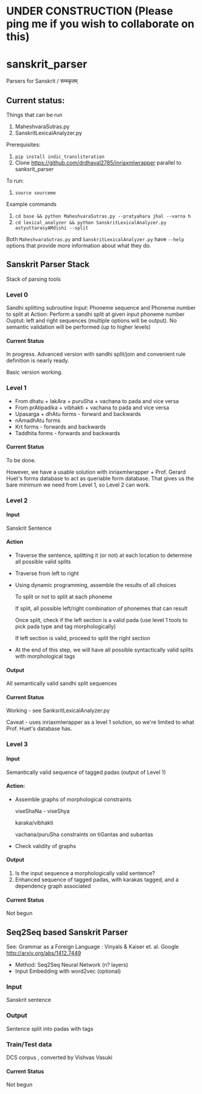# UNDER CONSTRUCTION (Please ping me if you wish to collaborate on this)
# sanskrit_parser
Parsers for Sanskrit / सम्स्कृतम् 

## Current status: 
Things that can be run
  1. MaheshvaraSutras.py
  2. SanskritLexicalAnalyzer.py
  
Prerequisites:
  1. `pip install indic_transliteration`
  2. Clone https://github.com/drdhaval2785/inriaxmlwrapper parallel to sanksrit_parser
  
To run:
  1. `source sourceme`
  
Example commands
  1. `cd base && python MaheshvaraSutras.py --pratyahara jhal --varna h`
  2. `cd lexical_analyzer && python SanskritLexicalAnalyzer.py astyuttarasyAMdishi --split`
  
Both `MaheshvaraSutras.py` and `SanskritLexicalAnalyzer.py` have `--help` options that provide more information about what they do. 

## Sanskrit Parser Stack

Stack of parsing tools

### Level 0
Sandhi splitting subroutine 
       Input: Phoneme sequence and Phoneme number to split at 
       Action: Perform a sandhi split at given input phoneme number
       Ouptut:  left and right sequences (multiple options will be output). 
       No semantic validation will be performed (up to higher levels)
       
#### Current Status
In progress. 
Advanced version with sandhi split/join and convenient rule definition is nearly ready.

Basic version working. 

### Level 1
* From dhatu + lakAra + puruSha + vachana to pada and vice versa
* From prAtipadika + vibhakti + vachana to pada and vice versa
* Upasarga + dhAtu forms - forward and backwards
* nAmadhAtu forms
* Krt forms  - forwards and backwards
* Taddhita forms  - forwards and backwards

#### Current Status
To be done.

However, we have a usable solution with inriaxmlwrapper + Prof. Gerard Huet's forms database to act as queriable form database. That gives us the bare minimum we need from Level 1, so Level 2 can work.  

### Level 2

#### Input
Sanskrit Sentence
#### Action
*   Traverse the sentence, splitting it (or not) at each location to determine all possible valid splits
*   Traverse from left to right
*   Using dynamic programming, assemble the results of all choices
 
      To split or not to split at each phoneme
      
      If split, all possible left/right combination of phonemes that can result
      
      Once split, check if the left section is a valid pada (use level 1 tools to pick pada type and tag morphologically) 
      
      If left section is valid, proceed to split the right section
* At the end of this step, we will have all possible syntactically valid splits with morphological tags 

#### Output
All semantically valid sandhi split sequences

#### Current Status
Working - see SanksritLexicalAnalyzer.py

Caveat - uses inriaxmlwrapper as a level 1 solution, so we're limited to what Prof. Huet's database has.

###    Level 3
#### Input
Semantically valid sequence of tagged padas (output of Level 1)
#### Action:
* Assemble graphs of morphological constraints 

    viseShaNa - viseShya

    karaka/vibhakti
    
    vachana/puruSha constraints on tiGantas and subantas
* Check validity of graphs
#### Output
1.  Is the input sequence a morphologically valid sentence?
1.  Enhanced sequence of tagged padas, with karakas tagged, and a dependency graph associated

#### Current Status
Not begun

## Seq2Seq based Sanskrit Parser

See: Grammar as a Foreign Language : Vinyals & Kaiser et. al. Google
http://arxiv.org/abs/1412.7449

* Method: Seq2Seq Neural Network (n? layers)
* Input Embedding with word2vec (optional)

### Input
Sanskrit sentence
### Output
Sentence split into padas with tags
### Train/Test data
DCS corpus , converted by Vishvas Vasuki

#### Current Status
Not begun

